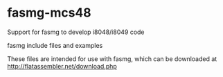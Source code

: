 # fasmg-mcs48
Support for fasmg to develop i8048/i8049 code

fasmg include files and examples 

These files are intended for use with fasmg, which can be downloaded at http://flatassembler.net/download.php
